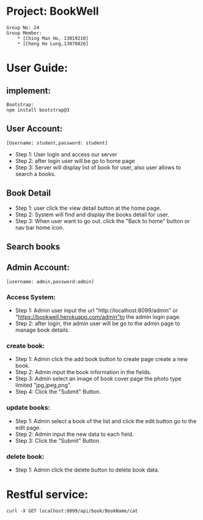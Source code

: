 # Project: BookWell
    Group No: 24
    Group Member: 
        * [Ching Man Ho, 13019210] 
        * [Cheng Ho Lung,13070826]

# User Guide:
## **implement:**
    Bootstrap:
    npm install bootstrap@3

## User Account:
    [Username: student,password: student]
* Step 1: User login and access our server
* Step 2: after login user will be go to home page
* Step 3: Server will display list of book for user, also user allows to search a books.
## Book Detail
* Step 1: user click the view detail button at the home page.
* Step 2: System will find and display the books detail for user.
* Step 3: When user want to go out. click the "Back to home" button or nav bar home icon.
## Search books

## Admin Account:
    [username: admin,password:admin]

### Access System:
* Step 1: Admin user input the url "http://localhost:8099/admin" or "https://bookwell.herokuapp.com/admin"to the admin login page.
* Step 2: after login, the admin user will be go to the admin page to manage book details.

### create book:
* Step 1: Admin click the add book button to create page create a new book.
* Step 2: Admin input the book information in the fields.
* Step 3: Admin select an image of book cover page the photo type limited "jpg,jpeg,png".
* Step 4: Click the "Submit" Button.

### update books:
* Step 1: Admin select a book of the list and click the edit button go to the edit page.
* Step 2: Admin input the new data to each field.
* Step 3: Click the "Submit" Button.

### delete book:
* Step 1: Admin click the delete button to delete book data.

# Restful service:
    curl -X GET localhost:8099/api/book/BookName/cat    